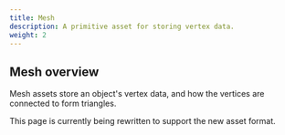 ```yaml
---
title: Mesh
description: A primitive asset for storing vertex data.
weight: 2
---
```


## Mesh overview

Mesh assets store an object's vertex data, and how the vertices are connected to form triangles.

This page is currently being rewritten to support the new asset format.

<!--
## Mesh body
```
+------------------------+-------------------------+--------------------------+
|        40 bytes        |       n * 64 bytes      |       m * 32 bytes       |
|      Mesh manifest     | Vertex group info array |   Extension info array   |
+------------------------+-------------------------+--------------------------+
| Buffer
+-----------------------------------------------------------------------------
                                      ...
 -----------------------------------------------------------------------------+
                                                                              |
 -----------------------------------------------------------------------------+
```

```c
struct Asset_Body_Mesh {
    Mesh_Manifest           manifest;               // 40 bytes
    Vertex_Group_Info       []vertex_group_infos;   // Count provided in manifest. 55 bytes each.
    Extension_Info          []extension_infos;      // Count provided in manifest. 32 bytes each.
    uint8_t                 []buffer;               // Size provided in manifest.
};
```

A `mesh` asset body **MUST** contain a 40 byte [`Mesh_Manifest`](#manifest), followed by a variable length 
array of 55 byte [`Vertex_Group_Info`](#vertex-group-info) structs. `Mesh` assets **MAY** include a variable 
length array of 32 byte [`Extension_Info`](../../extensions) structs.

The count of `Vertex_Group_Info` structs and `Extension_Info` structs **MUST** be provided in the manifest.

### Manifest
```
+-----------------------------------------------------------------------------------------------+
|00 01 02 03 04 05 06 07 08 09 10 11 12 13 14 15 16 17 18 19 20 21 22 23 24 25 26 27 28 29 30 31|
+-----------+-----------+-----------+-----------+-----------+-----------+-----------+-----------+
|                              Bounding Box                             | VG count  | Ext count |
+-----------+-----------+-----------+-----------+-----------+-----------+-----------+-----------+
|      Buffer size      | Next ext. |
+-----------------------+-----------+
```

```c
struct Mesh_Manifest {
    float32_t[6]    bounding_box;           // center.xyz, extents.xyz. Extents are half of box dimensions.
    uint32_t        vertex_group_count;
    uint32_t        extension_count;
    uint64_t        buffer_size;

    uint32_t        next_mesh_extension;    // (index + 1) into extension info array. Zero indicates no extensions.
};
```

A `mesh` **MUST** contain one or more `vertex groups`. 
Each `vertex group` **SHOULD** correspond to one draw call in the renderer, and **MAY** be used to draw different parts of a `mesh` with a different material or shader.

A `vertex group` **MUST** contain sub-buffer offsets for each `vertex attribute`.

### Vertex Group Info

```
+-----------------------------------------------------------------------------------------------+
|00 01 02 03 04 05 06 07 08 09 10 11 12 13 14 15 16 17 18 19 20 21 22 23 24 25 26 27 28 29 30 31|
+-----------+-----------+-----------+-----------+-----------+-----------+-----------+-----------+
|                              Bounding Box                             |  Buf slice begin idx  |
+-----------+-----------+-----------+-----------+-----------+-----------+--+--+--+--+-----------+
|    Buf slice size     |       Idx count       |      Vert count       |TC|CL|JW|EX| Next ext. |
+-----------+-----------+-----------+-----------+-----------+-----------+--+--+--+--+-----------+
```

```c
struct Vertex_Group_Info {
    float32_t[6]    bounding_box;               // center.xyz, extents.xyz. Extents are half of box dimensions.
    uint64_t        buffer_slice_begin_index;
    uint64_t        buffer_slice_size;
    
    uint32_t        index_count;
    uint32_t        vertex_count;

    uint8_t         texcoord_channel_count;
    uint8_t         color_channel_count;
    uint8_t         joint_weight_channel_count;
    uint8_t         extension_attribute_channel_count;
    
    uint32_t        next_attribute_extension;   // (index + 1) into extension_info array. Zero indicates no extensions.
};
```

A `vertex group` **MUST** have an index buffer. Its count **MUST** be a multiple of 3.


A `vertex group` **MUST** have the following attributes:
- `float32_t[3]     position`
- `float32_t[3]     normal`
- `float32_t[4]     tangent`

A `vertex group` **MAY** have zero or more channels of the following attributes:
- `uint16_t[2]      texcoord` (in unorm format)
- `uint8_t[4]       color`    (in RGBA format)
- `uint16_t[4]      joints`
- `uint16_t[4]      weights`
- application-specific extension attributes

The number of `joint` and `weight` channels for a `vertex group` **MUST** be equal.

### Buffer

All `vertex attribute` data for a given `vertex group` **MUST** be contiguous and de-interleaved.

For any attributes with multiple channels, all channels of the same attribute type **MUST** be contiguous and de-interleaved.

```
+==== Vert group 0 ====+
|  Index list          |
+----------------------+
|  Position            |
+----------------------+
|  Normal              |
+----------------------+
|  Tangent             |
+----------------------+
|  ? Texcoord[0]       |
+----------------------+
|  ? Texcoord[1]       |
+----------------------+
|  ? Color[0]          |
+----------------------+
|  ? Color[1]          |
+----------------------+
|  ? Joints[0]         |
+----------------------+
|  ? Joints[1]         |
+----------------------+
|  ? Weights[0]        |
+----------------------+
|  ? Weights[1]        |
+----------------------+
|  ? Ext attributes[0] |
+==== Vert group 1=====+
|  Index list          |

           ...         
|                      |
+======================+
|  ? Extension data[0] |
+----------------------+
```

### Reference implementation

A reference implementation can be found in the [Callisto repository](https://github.com/Bazzagibbs/callisto/blob/master/asset/mesh.odin).
-->

